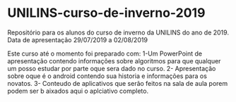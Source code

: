 # UNILINS-curso-de-inverno-2019
Repositório para os alunos do curso de inverno da UNILINS do ano de 2019.
Data de apresentação 29/07/2019 a 02/08/2019

Este curso até o momento foi preparado com:
1-Um PowerPoint de apresentação contendo informações sobre algoritmos para que qualquer um posso estudar por parte oque sera dado no curso.
2- Apresentação sobre oque é o android contendo sua historia e informações para os novatos.
3- Conteudo de aplicativos que serão feitos na sala de aula porem podem ser b aixados aqui o aplciativo completo.
